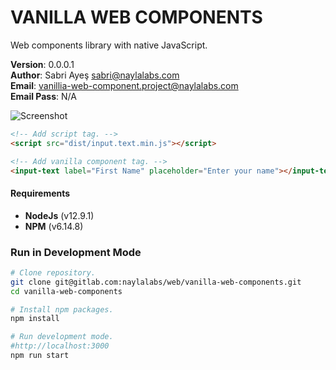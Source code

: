 # VANILLA WEB COMPONENTS

Web components library with native JavaScript.

**Version**: 0.0.0.1\
**Author**: Sabri Ayeş <sabri@naylalabs.com>\
**Email**: vanillia-web-component.project@naylalabs.com\
**Email Pass**: N/A

<img src="https://www.naylalabs.com/img/cover.png" alt="Screenshot"/>

```html
<!-- Add script tag. -->
<script src="dist/input.text.min.js"></script>

<!-- Add vanilla component tag. -->
<input-text label="First Name" placeholder="Enter your name"></input-text>
```

#### Requirements

- **NodeJs** (v12.9.1)
- **NPM** (v6.14.8)

### Run in Development Mode

```bash
# Clone repository.
git clone git@gitlab.com:naylalabs/web/vanilla-web-components.git
cd vanilla-web-components

# Install npm packages.
npm install

# Run development mode.
#http://localhost:3000
npm run start
```